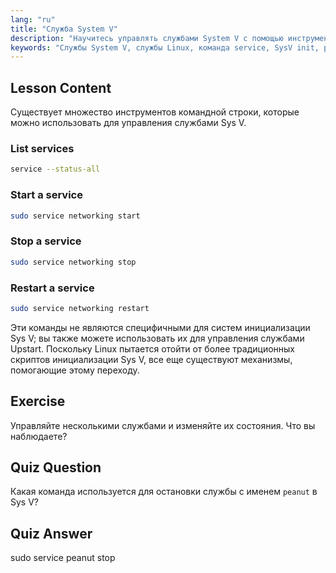 ```yaml
---
lang: "ru"
title: "Служба System V"
description: "Научитесь управлять службами System V с помощью инструментов командной строки. Узнайте, как перечислять, запускать, останавливать и перезапускать службы с помощью этого удобного для новичков руководства по Linux."
keywords: "Службы System V, службы Linux, команда service, SysV init, руководство по Linux, Linux для начинающих, управление службами, руководство по Linux"
---
```


## Lesson Content

Существует множество инструментов командной строки, которые можно использовать для управления службами Sys V.

### List services

```bash
service --status-all
```

### Start a service

```bash
sudo service networking start
```

### Stop a service

```bash
sudo service networking stop
```

### Restart a service

```bash
sudo service networking restart
```

Эти команды не являются специфичными для систем инициализации Sys V; вы также можете использовать их для управления службами Upstart. Поскольку Linux пытается отойти от более традиционных скриптов инициализации Sys V, все еще существуют механизмы, помогающие этому переходу.

## Exercise

Управляйте несколькими службами и изменяйте их состояния. Что вы наблюдаете?

## Quiz Question

Какая команда используется для остановки службы с именем `peanut` в Sys V?

## Quiz Answer

sudo service peanut stop

